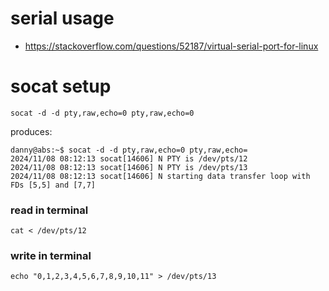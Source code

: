 # serial usage
- https://stackoverflow.com/questions/52187/virtual-serial-port-for-linux

# socat setup
```
socat -d -d pty,raw,echo=0 pty,raw,echo=0
```

produces:
```
danny@abs:~$ socat -d -d pty,raw,echo=0 pty,raw,echo=
2024/11/08 08:12:13 socat[14606] N PTY is /dev/pts/12
2024/11/08 08:12:13 socat[14606] N PTY is /dev/pts/13
2024/11/08 08:12:13 socat[14606] N starting data transfer loop with FDs [5,5] and [7,7]
```

### read in terminal
```
cat < /dev/pts/12
```

### write in terminal
```
echo "0,1,2,3,4,5,6,7,8,9,10,11" > /dev/pts/13
```